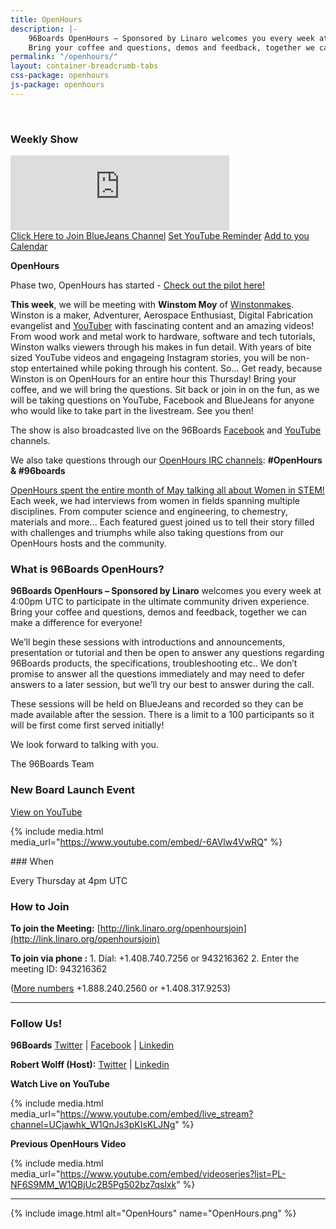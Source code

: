 ```yaml
---
title: OpenHours
description: |-
    96Boards OpenHours – Sponsored by Linaro welcomes you every week at 4:00pm UTC to participate in the ultimate community driven experience.
    Bring your coffee and questions, demos and feedback, together we can make a difference for everyone!
permalink: "/openhours/"
layout: container-breadcrumb-tabs
css-package: openhours
js-package: openhours
---
```


<div class="col-md-6" markdown="1">
<br>
<h3>Weekly Show</h3>
<iframe width="350" height="120" src="https://w2.countingdownto.com/2050235" frameborder="0"></iframe><br />
<a href="http://linaro.co/openhoursjoin" class="btn blog-read-more-btn center-block">Click Here to Join BlueJeans Channel</a>
<a href="https://www.youtube.com/c/96Boards/live" class="btn blog-read-more-btn center-block">Set YouTube Reminder</a>
<a href="https://calendar.google.com/calendar/r/eventedit/copy/cTc0M2EzbXV1NWhvM3J2b2E1MWI2dnFlNThfMjAxODA4MDJUMTYwMDAwWiByb2JlcnQud29sZmZAbGluYXJvLm9yZw/cm9iZXJ0LndvbGZmQGxpbmFyby5vcmc?sf=true" class="btn blog-read-more-btn center-block">Add to you Calendar</a>

**OpenHours**

Phase two, OpenHours has started - [Check out the pilot here!](https://youtu.be/QPijdGYpLoA)

**This week**, we will be meeting with **Winstom Moy** of [Winstonmakes](https://www.instagram.com/winstonmakes/). Winston is a maker, Adventurer, Aerospace Enthusiast, Digital Fabrication evangelist and [YouTuber](https://www.youtube.com/winstonmoy) with fascinating content and an amazing videos! From wood work and metal work to hardware, software and tech tutorials, Winston walks viewers through his makes in fun detail. With years of bite sized YouTube videos and engageing Instagram stories, you will be non-stop entertained while poking through his content. So... Get ready, because Winston is on OpenHours for an entire hour this Thursday! Bring your coffee, and we will bring the questions. Sit back or join in on the fun, as we will be taking questions on YouTube, Facebook and BlueJeans for anyone who would like to take part in the livestream. See you then!

The show is also broadcasted live on the 96Boards [Facebook](https://www.facebook.com/96Boards/) and [YouTube](https://www.youtube.com/c/96Boards/live) channels.

We also take questions through our [OpenHours IRC channels](https://webchat.freenode.net/): **#OpenHours & #96boards**

[OpenHours spent the entire month of May talking all about Women in STEM!](https://www.96boards.org/go/wistem-2018/) Each week, we had interviews from women in fields spanning multiple disciplines. From computer science and engineering, to chemestry, materials and more... Each featured guest joined us to tell their story filled with challenges and triumphs while also taking questions from our OpenHours hosts and the community.

### What is 96Boards OpenHours?

**96Boards OpenHours – Sponsored by Linaro** welcomes you every week at 4:00pm UTC to participate in the ultimate community driven experience. Bring your coffee and questions, demos and feedback, together we can make a difference for everyone!

We’ll begin these sessions with introductions and announcements, presentation or tutorial and then be open to answer any questions regarding 96Boards products, the specifications, troubleshooting etc.. We don’t promise to answer all the questions immediately and may need to defer answers to a later session, but we’ll try our best to answer during the call.

These sessions will be held on BlueJeans and recorded so they can be made available after the session. There is a limit to a 100 participants so it will be first come first served initially!

We look forward to talking with you.

The 96Boards Team

### New Board Launch Event

[View on YouTube](https://youtu.be/-6AVlw4VwRQ)

{% include media.html media_url="https://www.youtube.com/embed/-6AVlw4VwRQ" %}

</div>
<div class="col-md-6">
<div class="openhours-panel" markdown="1" id="openhours-panel">
### When

Every Thursday at 4pm UTC

### How to Join

**To join the Meeting:**
[http://link.linaro.org/openhoursjoin](http://link.linaro.org/openhoursjoin)

**To join via phone :**
1\. Dial: +1.408.740.7256 or 943216362
2\. Enter the meeting ID: 943216362

([More numbers](http://bluejeans.com/numbers?ll=en) +1.888.240.2560 or +1.408.317.9253)

* * *

### Follow Us!

**96Boards**
[Twitter](https://twitter.com/96Boards) | [Facebook](https://www.facebook.com/96Boards) | [Linkedin](https://www.linkedin.com/company/96boards)

**Robert Wolff (Host):**
[Twitter](https://twitter.com/sdrobertw) | [Linkedin](https://www.linkedin.com/in/sdrobertw)

**Watch Live on YouTube**

{% include media.html media_url="https://www.youtube.com/embed/live_stream?channel=UCjawhk_W1QnJs3pKIsKLJNg" %}

**Previous OpenHours Video**

{% include media.html media_url="https://www.youtube.com/embed/videoseries?list=PL-NF6S9MM_W1QBjUc2B5Pg502bz7qslxk" %}

* * *

{% include image.html alt="OpenHours" name="OpenHours.png" %}


</div>
</div>
